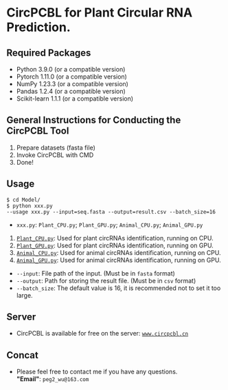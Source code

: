 # CircPCBL for Plant Circular RNA Prediction. 

## Required Packages 

* Python 3.9.0 (or a compatible version) 
* Pytorch 1.11.0 (or a compatible version) 
* NumPy 1.23.3 (or a compatible version) 
* Pandas 1.2.4 (or a compatible version) 
* Scikit-learn 1.1.1 (or a compatible version) 

## General Instructions for Conducting the CircPCBL Tool 

1. Prepare datasets (fasta file) 
2. Invoke CircPCBL with CMD 
3. Done! 

## Usage 
``` 
$ cd Model/ 
$ python xxx.py 
--usage xxx.py --input=seq.fasta --output=result.csv --batch_size=16 
``` 

* `xxx.py`: `Plant_CPU.py`; `Plant_GPU.py`; `Animal_CPU.py`; `Animal_GPU.py` 
1. [`Plant_CPU.py`](./Model/Plant_CPU.py): Used for plant circRNAs identification, running on CPU.  
2. [`Plant_GPU.py`](./Model/Plant_GPU.py): Used for plant circRNAs identification, running on GPU. 
3. [`Animal_CPU.py`](./Model/Animal_CPU.py): Used for animal circRNAs identification, running on CPU. 
4. [`Animal_GPU.py`](./Model/Animal_GPU.py): Used for animal circRNAs identification, running on GPU. 
* `--input`: File path of the input. (Must be in `fasta` format) 
* `--output`: Path for storing the result file. (Must be in `csv` format) 
* `--batch_size`: The default value is 16, it is recommended not to set it too large.

## Server
* CircPCBL is available for free on the server: [`www.circpcbl.cn`](http://circpcbl.cn/#/)

## Concat
* Please feel free to contact me if you have any questions.  
**"Email"**: `peg2_wu@163.com`
